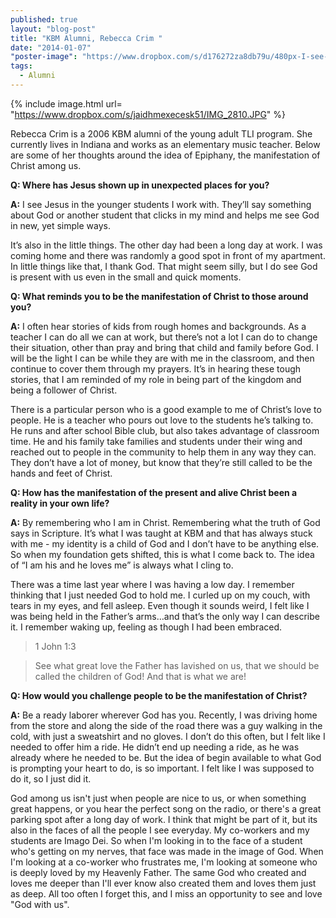 ```yaml
---
published: true
layout: "blog-post"
title: "KBM Alumni, Rebecca Crim "
date: "2014-01-07"
"poster-image": "https://www.dropbox.com/s/d176272za8db79u/480px-I-see-what-you-did-there.jpg"
tags: 
  - Alumni
---
```


{% include image.html url= "https://www.dropbox.com/s/jaidhmexecesk51/IMG_2810.JPG" %}

Rebecca Crim is a 2006 KBM alumni of the young adult TLI program. She currently lives in Indiana and works as an elementary music teacher. 
Below are some of her thoughts around the idea of Epiphany, the manifestation of Christ among us. 

**Q: Where has Jesus shown up in unexpected places for you?**

**A:** I see Jesus in the younger students I work with. They’ll say something about God or another student that clicks in my mind and helps me see God in new, yet simple ways.

It’s also in the little things. The other day had been a long day at work. I was coming home and there was randomly a good spot in front of my apartment. In little things like that, I thank God. That might seem silly, but I do see God is present with us even in the small and quick moments. 

**Q: What reminds you to be the manifestation of Christ to those around you?**

**A:** I often hear stories of kids from rough homes and backgrounds. As a teacher I can do all we can at work, but there’s not a lot I can do to change their situation, other than pray and bring that child and family before God. I will be the light I can be while they are with me in the classroom, and then continue to cover them through my prayers. It’s in hearing these tough stories, that I am reminded of my role in being part of the kingdom and being a follower of Christ. 

There is a particular person who is a good example to me of Christ’s love to people. He is a teacher who pours out love to the students he’s talking to. 
He runs and after school Bible club, but also takes advantage of classroom time. He and his family take families and students under their wing and reached out to people in the community to help them in any way they can. They don’t have a lot of money, but know that they’re still called to be the hands and feet of Christ. 


**Q: How has the manifestation of the present and alive Christ been a reality in your own life?**

**A:** By remembering who I am in Christ. Remembering what the truth of God says in Scripture. It’s what I was taught at KBM and that has always stuck with me - my identity is a child of God and I don’t have to be anything else. So when my foundation gets shifted, this is what I come back to. The idea of “I am his and he loves me” is always what I cling to. 

There was a time last year where I was having a low day. I remember thinking that I just needed God to hold me. I curled up on my couch, with tears in my eyes, and fell asleep. Even though it sounds weird, I felt like I was being held in the Father’s arms…and that’s the only way I can describe it. I remember waking up, feeling as though I had been embraced. 


>1 John 1:3 

>See what great love the Father has lavished on us, that we should be called the children of God! And that is what we are!

**Q: How would you challenge people to be the manifestation of Christ?** 

**A:** Be a ready laborer wherever God has you. 
Recently, I was driving home from the store and along the side of the road there was a guy walking in the cold, with just a sweatshirt and no gloves. I don’t do this often, but I felt like I needed to offer him a ride. He didn’t end up needing a ride, as he was already where he needed to be. But the idea of begin available to what God is prompting your heart to do, is so important. I felt like I was supposed to do it, so I just did it. 

God among us isn't just when people are nice to us, or when something great happens, or you hear the perfect song on the radio, or there's a great parking spot after a long day of work.  I think that might be part of it, but its also in the faces of all the people I see everyday.  My co-workers and my students are Imago Dei.  So when I'm looking in to the face of a student who's getting on my nerves, that face was made in the image of God.  When I'm looking at a co-worker who frustrates me, I'm looking at someone who is deeply loved by my Heavenly Father.  The same God who created and loves me deeper than I'll ever know also created them and loves them just as deep.  All too often I forget this, and I miss an opportunity to see and love "God with us".

